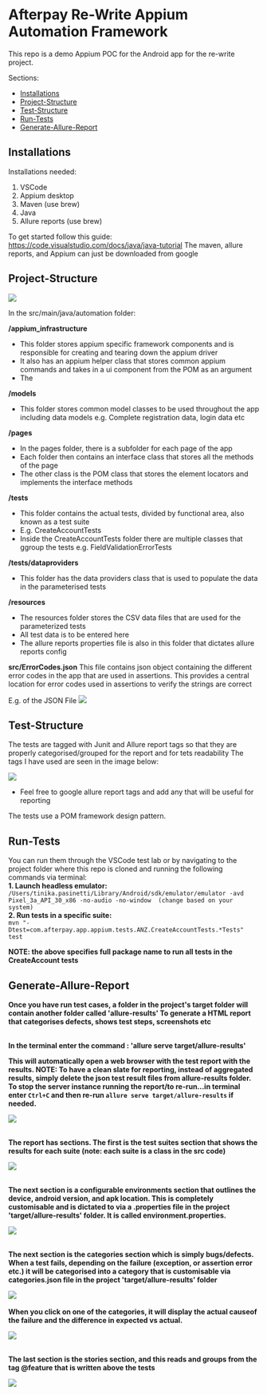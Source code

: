 # Afterpay Re-Write Appium Automation Framework

This repo is a demo Appium POC for the Android app for the re-write project.

Sections:
- [Installations](#Installations)
- [Project-Structure](#Project-Structure)
- [Test-Structure](#Test-Structure)
- [Run-Tests](#Run-Tests)
- [Generate-Allure-Report](#Generate-Allure-Report)

## Installations

Installations needed:
1. VSCode
2. Appium desktop
3. Maven (use brew)
4. Java
5. Allure reports (use brew)

To get started follow this guide: https://code.visualstudio.com/docs/java/java-tutorial
The maven, allure reports, and Appium can just be downloaded from google

## Project-Structure

![](images/project_structure)

In the src/main/java/automation folder:

<b>/appium_infrastructure</b>
- This folder stores appium specific framework components and is responsible for creating and tearing down the appium driver
- It also has an appium helper class that stores common appium commands and takes in a ui component from the POM as an argument 
- The 

<b>/models</b>
- This folder stores common model classes to be used throughout the app including data models e.g. Complete registration data, login data etc

<b>/pages</b>
- In the pages folder, there is a subfolder for each page of the app
- Each folder then contains an interface class that stores all the methods of the page
- The other class is the POM class that stores the element locators and implements the interface methods

<b>/tests</b>
- This folder contains the actual tests, divided by functional area, also known as a test suite
- E.g. CreateAccountTests
- Inside the CreateAccountTests folder there are multiple classes that ggroup the tests e.g. FieldValidationErrorTests
 
<b>/tests/dataproviders</b>
- This folder has the data providers class that is used to populate the data in the parameterised tests

<b>/resources</b>
- The resources folder stores the CSV data files that are used for the parameterized tests
- All test data is to be entered here 
- The allure reports properties file is also in this folder that dictates allure reports config

<b>src/ErrorCodes.json</b>
This file contains json object containing the different error codes in the app that are used in assertions.
This provides a central location for error codes used in assertions to verify the strings are correct

E.g. of the JSON File
![](app.appium/images/allure.png)

## Test-Structure
The tests are tagged with Junit and Allure report tags so that they are properly categorised/grouped for the report and for tets readability
The tags I have used are seen in the image below:

![](app.appium/images/weak_password_test.png)

- Feel free to google allure report tags and add any that will be useful for reporting

The tests use a POM framework design pattern.

## Run-Tests
You can run them through the VSCode test lab or by navigating to the project folder where this repo is cloned and running the following commands via terminal:
<br><b>1. Launch headless emulator:</b></br>
   `/Users/tinika.pasinetti/Library/Android/sdk/emulator/emulator -avd Pixel_3a_API_30_x86 -no-audio -no-window  (change based on your system)`
<br><b>2. Run tests in a specific suite:</b></br>
   `mvn "-Dtest=com.afterpay.app.appium.tests.ANZ.CreateAccountTests.*Tests" test`<br><b>

NOTE: the above specifies full package name to run all tests in the CreateAccount tests
   
   
## Generate-Allure-Report
Once you have run test cases, a folder in the project's target folder will contain another folder called 'allure-results'
To generate a HTML report that categorises defects, shows test steps, screenshots etc

<br>In the terminal enter the command : 'allure serve target/allure-results'</br>

This will automatically open a web browser with the test report with the results.
NOTE: To have a clean slate for reporting, instead of aggregated results, simply delete the json test result files from allure-results folder.
To stop the server instance running the report/to re-run...in terminal enter `Ctrl+C` and then re-run `allure serve target/allure-results` if needed.

![](app.appium/images/allure.png)
<br></br>

The report has sections.
The first is the test suites section that shows the results for each suite (note: each suite is a class in the src code)

![](app.appium/images/Suites.png)
<br></br>

The next section is a configurable environments section that outlines the device, android version, and apk location. This is completely customisable and is dictated to via a .properties file in the project 'target/allure-results' folder. It is called environment.properties.

![](app.appium/images/env.png)
<br></br>

The next section is the categories section which is simply bugs/defects. When a test fails, depending on the failure (exception, or assertion error etc.) it will be categorised into a category that is customisable via categories.json file in the project 'target/allure-results' folder

![](app.appium/images/categories.png)
<br></br>
When you click on one of the categories, it will display the actual causeof the failure and the difference in expected vs actual.

![](app.appium/images/bugs.png)
<br></br>

The last section is the stories section, and this reads and groups from the tag @feature that is written above the tests

![](app.appium/images/features.png)
<br></br>



